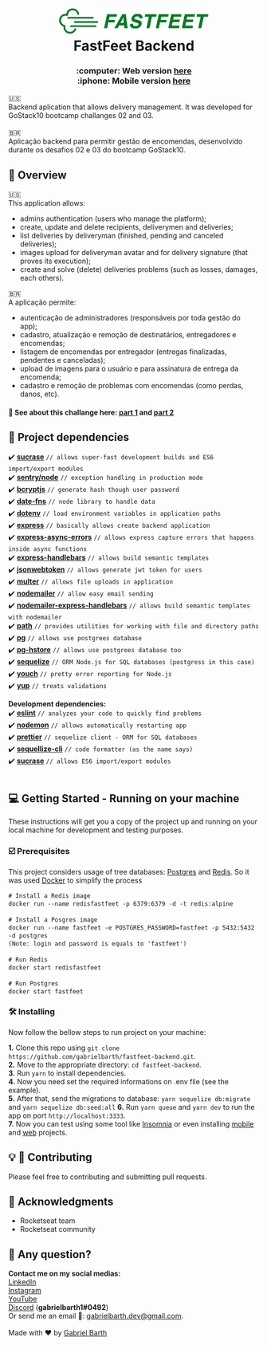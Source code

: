 <h1 align="center">
  <img alt="Fastfeet" title="Fastfeet" src="./logo-green.png" width="300px" />
  <br>
  FastFeet Backend
</h1>

<h3 align="center">
:computer: Web version <a href="https://github.com/gabrielbarth/fastfeet-web">here</a>
<br>
:iphone: Mobile version <a href="https://github.com/gabrielbarth/fastfeet-mobile"> here</a>
</h3>

:us:
<br>
Backend aplication that allows delivery management. It was developed for GoStack10 bootcamp challanges 02 and 03.
<br>
<br>
<span>&#x1f1e7;&#x1f1f7;</span>
<br>
Aplicação backend para permitir gestão de encomendas, desenvolvido durante os desafios 02 e 03 do bootcamp GoStack10.


## :mag_right: Overview

:us:
<br>
This application allows:

- admins authentication (users who manage the platform);
- create, update and delete recipients, deliverymen and deliveries;
- list deliveries by deliveryman (finished, pending and canceled deliveries);
- images upload for deliveryman avatar and for delivery signature (that proves its execution);
- create and solve (delete) deliveries problems (such as losses, damages, each others).

<span>&#x1f1e7;&#x1f1f7;</span>
<br>
A aplicação permite:

- autenticação de administradores (responsáveis por toda gestão do app);
- cadastro, atualização e remoção de destinatários, entregadores e encomendas;
- listagem de encomendas por entregador (entregas finalizadas, pendentes e canceladas);
- upload de imagens para o usuário e para assinatura de entrega da encomenda;
- cadastro e remoção de problemas com encomendas (como perdas, danos, etc).
  <br>

#### :rocket: See about this challange here: [part 1](https://github.com/Rocketseat/bootcamp-gostack-desafio-02) and [part 2](https://github.com/Rocketseat/bootcamp-gostack-desafio-03)

## :link: Project dependencies

:heavy_check_mark: [**sucrase**](https://github.com/alangpierce/sucrase) `// allows super-fast development builds and ES6 import/export modules` <br>
:heavy_check_mark: [**sentry/node**](https://docs.sentry.io/platforms/node/) `// exception handling in production mode` <br>
:heavy_check_mark: [**bcryptjs**](https://github.com/dcodeIO/bcrypt.js/)  `// generate hash though user password` <br>
:heavy_check_mark: [**date-fns**](https://date-fns.org/) `// node library to handle data` <br>
:heavy_check_mark: [**dotenv**](https://github.com/motdotla/dotenv) `// load environment variables in application paths` <br>
:heavy_check_mark: [**express**](https://expressjs.com/pt-br/) `// basically allows create backend application` <br>
:heavy_check_mark: [**express-async-errors**](https://www.npmjs.com/package/express-async-errors) `// allows express capture errors that happens inside async functions` <br>
:heavy_check_mark: [**express-handlebars**](https://www.npmjs.com/package/express-handlebars) `// allows build semantic templates` <br>
:heavy_check_mark: [**jsonwebtoken**](https://github.com/auth0/node-jsonwebtoken) `// allows generate jwt token for users` <br>
:heavy_check_mark: [**multer**](https://github.com/expressjs/multer) `// allows file uploads in application` <br>
:heavy_check_mark: [**nodemailer**](https://nodemailer.com/about/) `// allow easy email sending` <br>
:heavy_check_mark: [**nodemailer-express-handlebars**](https://github.com/yads/nodemailer-express-handlebars) `// allows build semantic templates with nodemailer` <br>
:heavy_check_mark: [**path**](https://nodejs.org/api/path.html) `// provides utilities for working with file and directory paths` <br>
:heavy_check_mark: [**pg**](https://node-postgres.com/) `// allows use postgrees database` <br>
:heavy_check_mark: [**pg-hstore**](https://github.com/scarney81/pg-hstore/) `// allows use postgrees database too` <br>
:heavy_check_mark: [**sequelize**](https://sequelize.org/) `// ORM Node.js for SQL databases (postgress in this case)` <br>
:heavy_check_mark: [**youch**](https://github.com/poppinss/youch) `// pretty error reporting for Node.js` <br>
:heavy_check_mark: [**yup**](https://github.com/jquense/yup) `// treats validations` <br>

**Development dependencies:** <br>
:heavy_check_mark: [**eslint**](https://eslint.org/) `// analyzes your code to quickly find problems` <br>
:heavy_check_mark: [**nodemon**](https://nodemon.io/) `// allows automatically restarting app` <br>
:heavy_check_mark: [**prettier**](https://prettier.io/)  `// sequelize client - ORM for SQL databases` <br>
:heavy_check_mark: [**sequellize-cli**](https://github.com/sequelize/cli) `// code formatter (as the name says)` <br>
:heavy_check_mark: [**sucrase**](https://github.com/alangpierce/sucrase)  `// allows ES6 import/export modules` <br>
<br>

## :computer: Getting Started - Running on your machine

These instructions will get you a copy of the project up and running on your local machine for development and testing purposes.

### :ballot_box_with_check: Prerequisites

This project considers usage of tree databases: [Postgres](https://github.com/postgres/postgres) and [Redis](https://redis.io/). So it was used [Docker](https://www.docker.com/) to simplify the process

```
# Install a Redis image
docker run --name redisfastfeet -p 6379:6379 -d -t redis:alpine

# Install a Posgres image
docker run --name fastfeet -e POSTGRES_PASSWORD=fastfeet -p 5432:5432 -d postgres
(Note: login and password is equals to 'fastfeet')

# Run Redis
docker start redisfastfeet

# Run Postgres
docker start fastfeet
```

### :hammer_and_wrench: Installing

Now follow the bellow steps to run project on your machine:

**1.** Clone this repo using `git clone https://github.com/gabrielbarth/fastfeet-backend.git`. <br />
**2.** Move to the appropriate directory: `cd fastfeet-backend`.<br />
**3.** Run `yarn` to install dependencies.<br />
**4.** Now you need set the required informations on .env file (see the example). <br />
**5.** After that, send the migrations to database: `yarn sequelize db:migrate` and `yarn sequelize db:seed:all`
**6.** Run `yarn queue` and `yarn dev` to run the app on port `http://localhost:3333`.<br/>
**7.** Now you can test using some tool like [Insomnia](https://insomnia.rest/) or even installing [mobile](https://github.com/gabrielbarth/fastfeet-mobile) and [web](https://github.com/gabrielbarth/fastfeet-web) projects.



## :bulb: :handshake: Contributing
Please feel free to contributing and submitting pull requests.


## :pray: Acknowledgments
* Rocketseat team
* Rocketseat community


## :thinking: Any question?

**Contact me on my social medias:**<br>
[LinkedIn](https://www.linkedin.com/in/gabriel-barth-silv%C3%A9rio-6081ba153/) <br>
[Instagram](https://instragram.com/gb1.dev) <br>
[YouTube](https://www.youtube.com/channel/UCmA_19d5L3WTFdDfwQ6Uenw) <br>
[Discord](https://www.wikihow.com/Add-Friends-on-Discord) (**gabrielbarth1#0492**)<br>
Or send me an email :incoming_envelope:: gabrielbarth.dev@gmail.com.
<br>
<br>
Made with ♥ by [Gabriel Barth](https://gabrielbarth.com)

